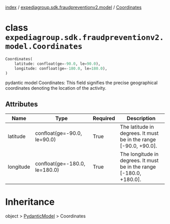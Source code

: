 [index](index.md) /
[expediagroup.sdk.fraudpreventionv2.model](expediagroup.sdk.fraudpreventionv2.model.md)
/ [Coordinates](Coordinates.md)

# class `expediagroup.sdk.fraudpreventionv2.model.Coordinates`

```python
Coordinates(
    latitude: confloat(ge=-90.0, le=90.0),
    longitude: confloat(ge=-180.0, le=180.0),
)
```

pydantic model Coordinates: This field signifies the precise
geographical coordinates denoting the location of the activity.

## Attributes

| Name      | Type                          | Required | Description                                                           |
| --------- | ----------------------------- | -------- | --------------------------------------------------------------------- |
| latitude  | confloat(ge=-90.0, le=90.0)   | True     | The latitude in degrees. It must be in the range \[-90.0, +90.0\].    |
| longitude | confloat(ge=-180.0, le=180.0) | True     | The longitude in degrees. It must be in the range \[-180.0, +180.0\]. |

# Inheritance

object > [PydanticModel](PydanticModel.md) > Coordinates
